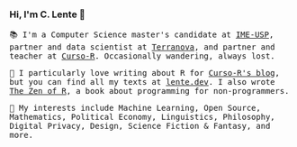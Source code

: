### Hi, I'm C. Lente 👋

<samp>

📚 I'm a Computer Science master's candidate at [IME-USP](https://www.ime.usp.br/en/dcc), partner and data scientist at [Terranova](http://trnv.com.br/), and partner and teacher at [Curso-R](https://www.curso-r.com/). Occasionally wandering, always lost.

📝 I particularly love writing about R for [Curso-R's blog](https://www.curso-r.com/author/caio/), but you can find all my texts at [lente.dev](https://lente.dev/). I also wrote [The Zen of R](https://curso-r.github.io/zen-do-r/), a book about programming for non-programmers.

🧠 My interests include Machine Learning, Open Source, Mathematics, Political Economy, Linguistics, Philosophy, Digital Privacy, Design, Science Fiction & Fantasy, and more.

</samp>
